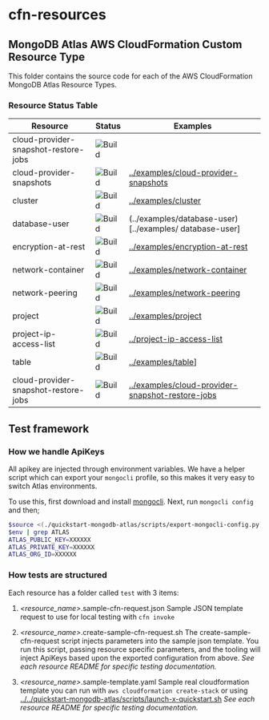 cfn-resources
====

## MongoDB Atlas AWS CloudFormation Custom Resource Type

This folder contains the source code for each of the AWS CloudFormation 
MongoDB Atlas Resource Types.

### Resource Status Table

| Resource | Status | Examples |
| --- | --- | --- |
| cloud-provider-snapshot-restore-jobs | ![Build](https://img.shields.io/badge/Ipsum-Lorem-orange) | [](../examples/cloud-provider-snapshot-restore-jobs) | 
| cloud-provider-snapshots | ![Build](https://img.shields.io/badge/Ipsum-Lorem-orange) | [../examples/cloud-provider-snapshots](../examples/cloud-provider-snapshots) |
| cluster | ![Build](https://img.shields.io/badge/Ipsum-Lorem-orange) | [../examples/cluster](../examples/cluster) |
| database-user | ![Build](https://img.shields.io/badge/Ipsum-Lorem-orange) | (../examples/database-user)[../examples/ database-user] |
| encryption-at-rest | ![Build](https://img.shields.io/badge/Ipsum-Lorem-orange) | [../examples/encryption-at-rest](../examples/encryption-at-rest) |
| network-container | ![Build](https://img.shields.io/badge/Ipsum-Lorem-orange) | [../examples/network-container](../examples/network-container) |
| network-peering | ![Build](https://img.shields.io/badge/Ipsum-Lorem-orange) | [../examples/network-peering](../examples/network-peering) |
| project | ![Build](https://img.shields.io/badge/Ipsum-Lorem-orange) | [../examples/project](../examples/project) |
| project-ip-access-list | ![Build](https://img.shields.io/badge/Ipsum-Lorem-orange) | [../project-ip-access-list](../examples/project-ip-access-list) |
| table | ![Build](https://img.shields.io/badge/Ipsum-Lorem-orange) | [../examples/table](../examples/table)] |
| cloud-provider-snapshot-restore-jobs | ![Build](https://img.shields.io/badge/Ipsum-Lorem-orange) | [../examples/cloud-provider-snapshot-restore-jobs](../examples/cloud-provider-snapshot-restore-jobs) | 


## Test framework


### How we handle ApiKeys

All apikey are injected through environment variables. 
We have a helper script which can export your `mongocli` profile, so this makes it very easy to switch Atlas environments.

To use this, first download and install [mongocli](mongocli).
Next, run `mongocli config` and then;

```bash
$source <(./quickstart-mongodb-atlas/scripts/export-mongocli-config.py)
$env | grep ATLAS
ATLAS_PUBLIC_KEY=XXXXXX
ATLAS_PRIVATE_KEY=XXXXXX
ATLAS_ORG_ID=XXXXXX
```

### How tests are structured

Each resource has a folder called `test` with 3 items:

1. *<resource_name>*.sample-cfn-request.json
        Sample JSON template request to use for local testing with `cfn invoke`

2. *<resource_name>*.create-sample-cfn-request.sh
        The create-sample-cfn-request script injects parameters into the sample json template. You run this script, passing resource specific parameters, and the tooling will inject ApiKeys based upon the exported configuration from above. 
        _See each resource README for specific testing documentation._

3. *<resource_name>*.sample-template.yaml
        Sample real cloudformation template you can run with `aws cloudformation create-stack` or using  [../../quickstart-mongodb-atlas/scripts/launch-x-quickstart.sh]( ../../quickstart-mongodb-atlas/scripts/launch-x-quickstart.sh) 
        _See each resource README for specific testing documentation._




